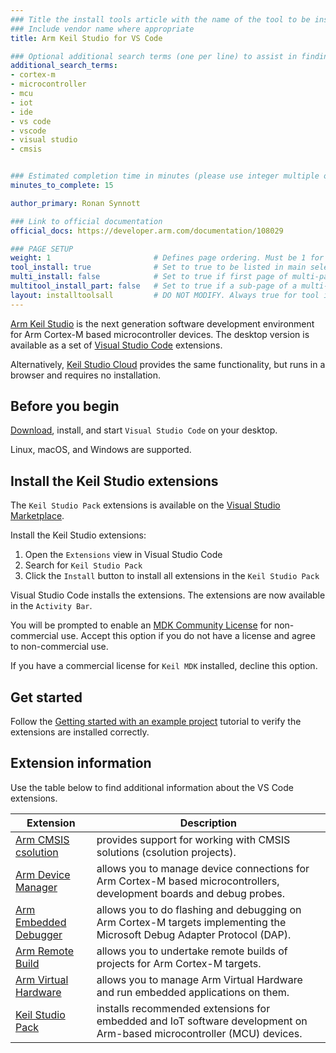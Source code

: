 ```yaml
---
### Title the install tools article with the name of the tool to be installed
### Include vendor name where appropriate
title: Arm Keil Studio for VS Code

### Optional additional search terms (one per line) to assist in finding the article
additional_search_terms:
- cortex-m
- microcontroller
- mcu
- iot
- ide
- vs code
- vscode
- visual studio
- cmsis


### Estimated completion time in minutes (please use integer multiple of 5)
minutes_to_complete: 15

author_primary: Ronan Synnott

### Link to official documentation
official_docs: https://developer.arm.com/documentation/108029

### PAGE SETUP
weight: 1                       # Defines page ordering. Must be 1 for first (or only) page.
tool_install: true              # Set to true to be listed in main selection page, else false
multi_install: false            # Set to true if first page of multi-page article, else false
multitool_install_part: false   # Set to true if a sub-page of a multi-page article, else false
layout: installtoolsall         # DO NOT MODIFY. Always true for tool install articles
---
```

[Arm Keil Studio](https://keil.arm.com/) is the next generation software development environment for Arm Cortex-M based microcontroller devices. The desktop version is available as a set of [Visual Studio Code](https://code.visualstudio.com/) extensions.

Alternatively, [Keil Studio Cloud](/install-guides/keilstudiocloud/) provides the same functionality, but runs in a browser and requires no installation. 

## Before you begin

[Download](https://code.visualstudio.com/download), install, and start `Visual Studio Code` on your desktop.

Linux, macOS, and Windows are supported. 

## Install the Keil Studio extensions

The `Keil Studio Pack` extensions is available on the [Visual Studio Marketplace](https://marketplace.visualstudio.com/items?itemName=Arm.keil-studio-pack).

Install the Keil Studio extensions: 

1. Open the `Extensions` view in Visual Studio Code
2. Search for `Keil Studio Pack`
3. Click the `Install` button to install all extensions in the `Keil Studio Pack`

Visual Studio Code installs the extensions. The extensions are now available in the `Activity Bar`.

You will be prompted to enable an [MDK Community License](https://www.keil.arm.com/community/) for non-commercial use. Accept this option if you do not have a license and agree to non-commercial use.

If you have a commercial license for `Keil MDK` installed, decline this option.

## Get started

Follow the [Getting started with an example project](https://developer.arm.com/documentation/108029/latest/Get-started-with-an-example-project) tutorial to verify the extensions are installed correctly.

## Extension information

Use the table below to find additional information about the VS Code extensions.

| Extension | Description |
|-----------|-------------|
| [Arm CMSIS csolution](https://github.com/ARM-software/vscode-cmsis-csolution/blob/main/README.md) | provides support for working with CMSIS solutions (csolution projects).|
| [Arm Device Manager](https://github.com/ARM-software/vscode-device-manager/blob/main/README.md) | allows you to manage device connections for Arm Cortex-M based microcontrollers, development boards and debug probes.|
| [Arm Embedded Debugger](https://github.com/ARM-software/vscode-embedded-debug/blob/main/README.md) | allows you to do flashing and debugging on Arm Cortex-M targets implementing the Microsoft Debug Adapter Protocol (DAP). |
| [Arm Remote Build](https://github.com/ARM-software/vscode-remote-build/blob/main/README.md) | allows you to undertake remote builds of projects for Arm Cortex-M targets. |
| [Arm Virtual Hardware](https://github.com/ARM-software/vscode-virtual-hardware/blob/main/README.md) | allows you to manage Arm Virtual Hardware and run embedded applications on them. |
| [Keil Studio Pack](https://github.com/ARM-software/vscode-keil-studio-pack/blob/main/README.md) |  installs recommended extensions for embedded and IoT software development on Arm-based microcontroller (MCU) devices. |
